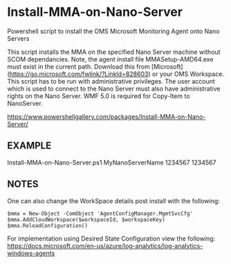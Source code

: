 # Install-MMA-on-Nano-Server
Powershell script to install the OMS Microsoft Monitoring Agent onto Nano Servers

This script installs the MMA on the specified Nano Server machine without SCOM dependancies. Note, the agent install file MMASetup-AMD64.exe must exist in the current path. Download this from [Microsoft] (https://go.microsoft.com/fwlink/?LinkId=828603) or your OMS Workspace. This script has to be run with administrative privileges. The user account which is used to connect to the Nano Server must also have administrative rights on the Nano Server. WMF 5.0 is required for Copy-Item to NanoServer.

https://www.powershellgallery.com/packages/Install-MMA-on-Nano-Server/

## EXAMPLE

  Install-MMA-on-Nano-Server.ps1 MyNanoServerName 1234567 1234567


## NOTES
One can also change the WorkSpace details post install with the following:

    $mma = New-Object -ComObject 'AgentConfigManager.MgmtSvcCfg'
    $mma.AddCloudWorkspace($workspaceId, $workspaceKey)
    $mma.ReloadConfiguration()

For implementation using Desired State Configuration view the following:
https://docs.microsoft.com/en-us/azure/log-analytics/log-analytics-windows-agents
